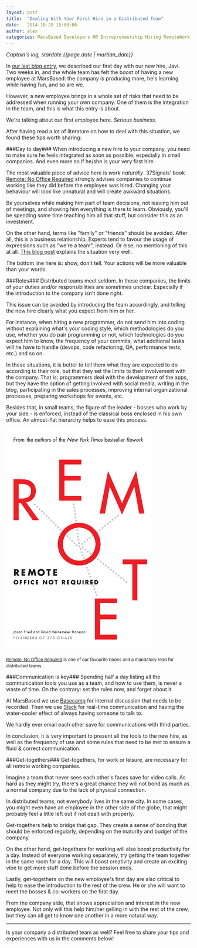 ```yaml
---
layout: post
title:  "Dealing With Your First Hire in a Distributed Team"
date:   2014-10-25 15:00:00
author: alex
categories: MarsBased Developers HR Entrepreneurship Hiring RemoteWork
---
```


*Captain's log, stardate {{page.date | martian_date}}*

In <a href="https://marsbased.com/blog/2014/10/18/The-MarsBased-Team-Grows-Bigger-The-Abduction/" title="First Hire at MarsBased" target="_blank">our last blog entry</a>, we described our first day with our new hire, Javi. Two weeks in, and the whole team has felt the boost of having a new employee at MarsBased: the company is producing more, he's learning while having fun, and so are we.

However, a new employee brings in a whole set of risks that need to be addressed when running your own company. One of them is the integration in the team, and this is what this entry is about.

<!--more-->

We're talking about our first employee here. <i>Serious business</i>.

After having read a lot of literature on how to deal with this situation, we found these tips worth sharing:

###Day to day###
When introducing a new hire to your company, you need to make sure he feels integrated as soon as possible, especially in small companies. And even more so if he/she is your very first hire.

The most valuable piece of advice here is <i>work naturally</i>. 37Signals' book <a href="http://37signals.com/remote/" target="_blank" title="Remote: No Office Required">Remote: No Office Required</a> strongly advises companies to continue working like they did before the employee was hired. Changing your behaviour will look like unnatural and will create awkward situations.

Be yourselves while making him part of team decisions, not leaving him out of meetings, and showing him everything is there to learn. Obviously, you'll be spending some time teaching him all that stuff, but consider this as an investment.

On the other hand, terms like "family" or "friends" should be avoided. After all, this is a business relationship. Experts tend to favour the usage of expressions such as "we're a team", instead. Or else, no mentioning of this at all. <a href="http://blogs.hbr.org/2014/06/your-company-is-not-a-family/" rel="nofollow" target="_blank" title="Your Business Is Not A Family">This blog post</a> explains the situation very well.

The bottom line here is: show, don't tell. Your actions will be more valuable than your words.

###Roles###
Distributed teams meet seldom. In these companies, the limits of your duties and/or responsibilities are sometimes unclear. Especially if the introduction to the company isn't done right.

This issue can be avoided by introducing the team accordingly, and telling the new hire clearly what you expect from him or her.

For instance, when hiring a new programmer, do not send him into coding without explaining what's your coding style, which methodologies do you use, whether you do pair programming or not, which technologies do you expect him to know, the frequency of your commits, what additional tasks will he have to handle (devops, code refactoring, QA, performance tests, etc.) and so on.

In these situations, it is better to tell them what they are expected to do according to their role, but that they set the limits to their involvement with the company. That is: programmers deal with the development of the apps, but they have the option of getting involved with social media, writing in the blog, participating in the sales processes, improving internal organizational processes, preparing workshops for events, etc.

Besides that, in small teams, the figure of the leader - bosses who work by your side - is enforced, instead of the classical boss enclosed in his own office. An almost-flat hierarchy helps to ease this process.

<img src="/images/blog/post14.png" alt="Remote: No office required" title="Remote: No office required" class="img-center img-rounded img-responsive" />
<p class="text-center img-footer"><small><a href="http://37signals.com/remote/" target="_blank" title="Remote: No Office Required">Remote: No Office Required</a> is one of our favourite books and a mandatory read for distributed teams.</small></p>

###Communication is key###
Spending half a day listing all the communication tools you use as a team, and how to use them, is never a waste of time. On the contrary: set the rules now, and forget about it.

At MarsBased we use <a href="http://basecamp.com" rel="nofollow" target="_blank" title="Basecamp">Basecamp</a> for internal discussion that needs to be recorded. Then we use <a href="http://slack.com" target="_blank" title="Slack" rel="nofollow">Slack</a> for real-time communication and having the water-cooler effect of always having someone to talk to.

We hardly ever email each other save for communications with third parties.

In conclusion, it is very important to present all the tools to the new hire, as well as the frequency of use and some rules that need to be met to ensure a fluid & correct communication.

###Get-togethers###
Get-togethers, for work or leisure, are necessary for all remote working companies.

Imagine a team that never sees each other's faces save for video calls. As hard as they might try, there's a great chance they will not bond as much as a normal company due to the lack of physical connection.

In distributed teams, not everybody lives in the same city. In some cases, you might even have an employee in the other side of the globe, that might probably feel a little left out if not dealt with properly.

Get-togethers help to bridge that gap. They create a sense of bonding that should be enforced regularly, depending on the maturity and budget of the company.

On the other hand, get-togethers for working will also boost productivity for a day. Instead of everyone working separately, try getting the team together in the same room for a day. This will boost creativity and create an exciting vibe to get more stuff done before the session ends.

Lastly, get-togethers on the new employee's first day are also critical to help to ease the introduction to the rest of the crew. He or she will want to meet the bosses & co-workers on the first day.

From the company side, that shows appreciation and interest in the new employee. Not only will this help him/her gelling in with the rest of the crew, but they can all get to know one another in a more natural way.

<hr/>

Is your company a distributed team as well? Feel free to share your tips and experiences with us in the comments below!
